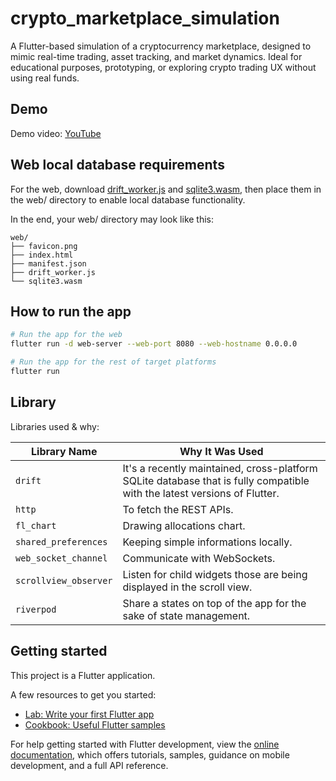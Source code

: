 # crypto_marketplace_simulation

A Flutter-based simulation of a cryptocurrency marketplace, designed to mimic real-time trading, asset tracking, and market dynamics. Ideal for educational purposes, prototyping, or exploring crypto trading UX without using real funds.

## Demo

Demo video: [YouTube](https://youtu.be/JkcmSJGByeY)

## Web local database requirements

For the web, download [drift_worker.js](https://github.com/simolus3/drift/releases) and [sqlite3.wasm](https://github.com/simolus3/sqlite3.dart/releases), then place them in the web/ directory to enable local database functionality.

In the end, your web/ directory may look like this:

```plaintext
web/
├── favicon.png
├── index.html
├── manifest.json
├── drift_worker.js
└── sqlite3.wasm
```

## How to run the app

```bash
# Run the app for the web
flutter run -d web-server --web-port 8080 --web-hostname 0.0.0.0

# Run the app for the rest of target platforms
flutter run
```

## Library

Libraries used & why:

| Library Name          | Why It Was Used                                                                                                          |
| --------------------- | ------------------------------------------------------------------------------------------------------------------------ |
| `drift`               | It's a recently maintained, cross-platform SQLite database that is fully compatible with the latest versions of Flutter. |
| `http`                | To fetch the REST APIs.                                                                                                  |
| `fl_chart`            | Drawing allocations chart.                                                                                               |
| `shared_preferences`  | Keeping simple informations locally.                                                                                     |
| `web_socket_channel`  | Communicate with WebSockets.                                                                                             |
| `scrollview_observer` | Listen for child widgets those are being displayed in the scroll view.                                                   |
| `riverpod`            | Share a states on top of the app for the sake of state management.                                                       |

## Getting started

This project is a Flutter application.

A few resources to get you started:

- [Lab: Write your first Flutter app](https://docs.flutter.dev/get-started/codelab)
- [Cookbook: Useful Flutter samples](https://docs.flutter.dev/cookbook)

For help getting started with Flutter development, view the
[online documentation](https://docs.flutter.dev/), which offers tutorials,
samples, guidance on mobile development, and a full API reference.